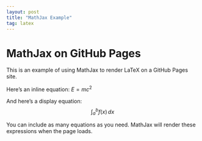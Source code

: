 ```yaml
---
layout: post
title: "MathJax Example"
tag: latex
---
```


<!-- Include the MathJax script for LaTeX rendering -->
<script type="text/javascript" async
  src="https://cdnjs.cloudflare.com/ajax/libs/mathjax/2.7.7/MathJax.js?config=TeX-MML-AM_CHTML">
</script>
<script type="text/x-mathjax-config">
    MathJax.Hub.Config({
        tex2jax: {inlineMath: [['$','$'], ['\\(','\\)']]},
        "HTML-CSS": { scale: 90 }
    });
</script>

# MathJax on GitHub Pages

This is an example of using MathJax to render LaTeX on a GitHub Pages site.

Here’s an inline equation: $E = mc^2$

And here’s a display equation:
$$
\int_{a}^{b} f(x) \,dx
$$

You can include as many equations as you need. MathJax will render these expressions when the page loads.
